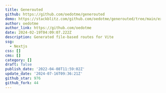 ```yaml
---
title: Generouted
github: https://github.com/oedotme/generouted
demo: https://stackblitz.com/github.com/oedotme/generouted/tree/main/explorer
author: oedotme
author_link: https://github.com/oedotme
date: 2024-02-19T04:09:07.222Z
description: Generated file-based routes for Vite
ssg:
  - Nextjs
css: []
cms: []
category: []
draft: false
publish_date: '2022-04-08T11:59:02Z'
update_date: '2024-07-16T09:36:21Z'
github_star: 976
github_fork: 44
---
```


